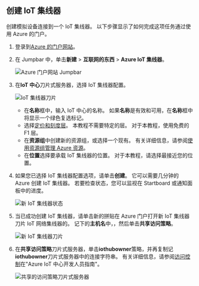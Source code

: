 ## <a name="create-an-iot-hub"></a>创建 IoT 集线器

创建模拟设备连接到一个 IoT 集线器。 以下步骤显示了如何完成这项任务通过使用 Azure 的门户。

1. 登录到[Azure 的门户网站][lnk-portal]。

2. 在 Jumpbar 中，单击**新建** > **互联网的东西** > **Azure IoT 集线器**。

    ![Azure 门户网站 Jumpbar][1]

3. 在**IoT 中心**刀片式服务器，选择 IoT 集线器配置。

    ![IoT 集线器刀片][2]

    * 在**名称**框中，输入 IoT 中心的名称。 如果**名称**是有效和可用，在**名称**框中将显示一个绿色复选标记。
    * 选择[定价和刻度层][lnk-pricing]。 本教程不需要特定的层。 对于本教程，使用免费的 F1 层。
    * 在**资源组**中创建新的资源组，或选择一个现有。 有关详细信息，请参阅[使用资源组管理 Azure 资源][lnk-resource-groups]。
    * 在**位置**选择要承载 IoT 集线器的位置。 对于本教程，请选择最接近您的位置。

4. 如果您已选择 IoT 集线器配置选项，请单击**创建**。  它可以需要几分钟的 Azure 创建 IoT 集线器。 若要检查状态，您可以监视在 Startboard 或通知面板中的进度。

    ![新 IoT 集线器状态][3]

5. 当已成功创建 IoT 集线器，请单击新的拼贴在 Azure 门户打开新 IoT 集线器刀片 IoT 网络集线器的。 记下的**主机名**中，，然后单击**共享访问策略**。

    ![新 IoT 集线器刀片][4]

6. 在**共享访问策略**刀片式服务器，单击**iothubowner**策略，并再复制记**iothubowner**刀片式服务器中的连接字符串。 有关详细信息，请参阅[访问控制][lnk-access-control]在"Azure IoT 中心开发人员指南"。

    ![共享的访问策略刀片式服务器][5]


<!-- Images. -->
[1]: ./media/iot-hub-get-started-create-hub/create-iot-hub1.png
[2]: ./media/iot-hub-get-started-create-hub/create-iot-hub2.png
[3]: ./media/iot-hub-get-started-create-hub/create-iot-hub3.png
[4]: ./media/iot-hub-get-started-create-hub/create-iot-hub4.png
[5]: ./media/iot-hub-get-started-create-hub/create-iot-hub5.png

<!-- Links -->
[lnk-resource-groups]: ../articles/azure-portal/resource-group-portal.md
[lnk-portal]: https://portal.azure.com/
[lnk-pricing]: https://azure.microsoft.com/pricing/details/iot-hub/
[lnk-access-control]: ../articles/iot-hub/iot-hub-devguide-security.md
